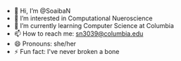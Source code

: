 - 👋 Hi, I’m @SoaibaN
- 👀 I’m interested in Computational Nueroscience
- 🌱 I’m currently learning Computer Science at Columbia 
- 📫 How to reach me: sn3039@columbia.edu
- 😄 Pronouns: she/her
- ⚡ Fun fact: I've never broken a bone 

<!---
SoaibaN/SoaibaN is a ✨ special ✨ repository because its `README.md` (this file) appears on your GitHub profile.
You can click the Preview link to take a look at your changes.
--->
